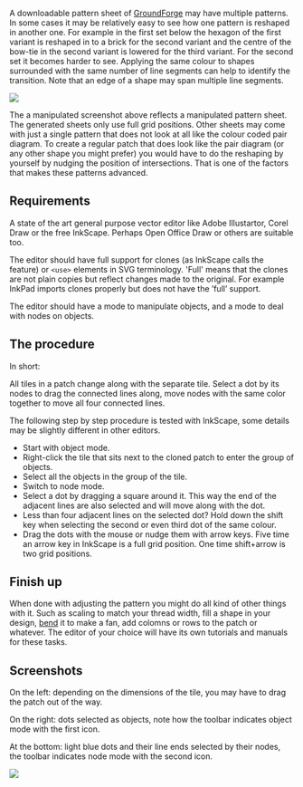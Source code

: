 A downloadable pattern sheet of [GroundForge] may have multiple patterns. In some cases it may be relatively easy to see how one pattern is reshaped in another one. For example in the first set below the hexagon of the first variant is reshaped in to a brick for the second variant and the centre of the bow-tie in the second variant is lowered for the third variant. For the second set it becomes harder to see. Applying the same colour to shapes surrounded with the same number of line segments can help to identify the transition. Note that an edge of a shape may span multiple line segments.

[GroundForge]: https://d-bl.github.io/GroundForge/
[patterns]: https://github.com/d-bl/GroundForge/tree/gh-pages/patterns

![](https://raw.githubusercontent.com/wiki/d-bl/GroundForge/images/reshape.png)

The a manipulated screenshot above reflects a manipulated pattern sheet. The generated sheets only use full grid positions. Other sheets may come with just a single pattern that does not look at all like the colour coded pair diagram. To create a regular patch that does look like the pair diagram (or any other shape you might prefer) you would have to do the reshaping by yourself by nudging the position of intersections. That is one of the factors that makes these patterns advanced.

Requirements
------------

A state of the art general purpose vector editor like Adobe Illustartor, Corel Draw or the free InkScape. Perhaps Open Office Draw or others are suitable too.

The editor should have full support for clones (as InkScape calls the feature) or `<use>` elements in SVG terminology. 'Full' means that the clones are not plain copies but reflect changes made to the original. For example InkPad imports clones properly but does not have the ’full’ support.

The editor should have a mode to manipulate objects, and a mode to deal with nodes on objects.


The procedure
-------------

In short:

All tiles in a patch change along with the separate tile. Select a dot by its nodes to drag the connected lines along, move nodes with the same color together to move all four connected lines.

The following step by step procedure is tested with InkScape, some details may be slightly different in other editors.

* Start with object mode.
* Right-click the tile that sits next to the cloned patch to enter the group of objects.
* Select all the objects in the group of the tile.
* Switch to node mode.
* Select a dot by dragging a square around it. This way the end of the adjacent lines are also selected and will move along with the dot.
* Less than four adjacent lines on the selected dot? Hold down the shift key when selecting the second or even third dot of the same colour.
* Drag the dots with the mouse or nudge them with arrow keys. Five time an arrow key in InkScape is a full grid position. One time shift+arrow is two grid positions.


Finish up
---------

When done with adjusting the pattern you might do all kind of other things with it. Such as scaling to match your thread width, fill a shape in your design, [bend] it to make a fan, add colomns or rows to the patch or whatever. The editor of your choice will have its own tutorials and manuals for these tasks. 

[bend]: http://tavmjong.free.fr/INKSCAPE/MANUAL/html/Paths-LivePathEffects-BendTool.html

Screenshots
-----------

On the left: depending on the dimensions of the tile, you may have to drag the patch out of the way.

On the right: dots selected as objects, note how the toolbar indicates object mode with the first icon.

At the bottom: light blue dots and their line ends selected by their nodes, the toolbar indicates node mode with the second icon.


![](https://raw.githubusercontent.com/wiki/d-bl/GroundForge/images/select-dots.png)